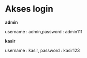 # Akses login
**admin**

username : admin,password : admin111

**kasir**

username : kasir, password : kasir123
